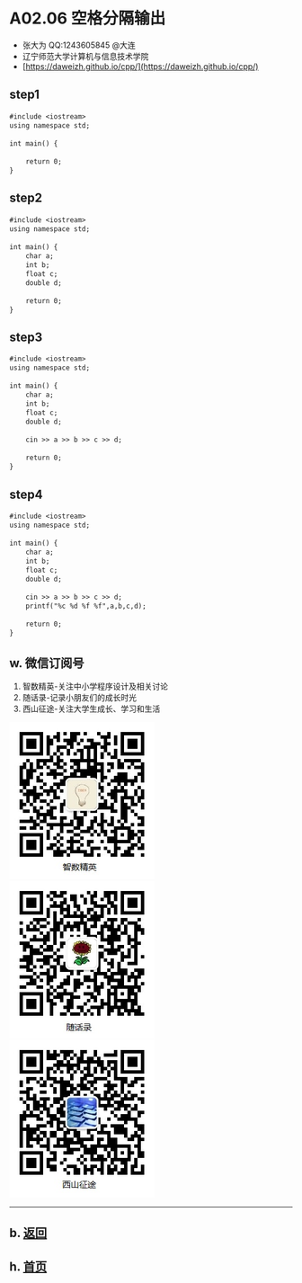 # A02.06 空格分隔输出

- 张大为 QQ:1243605845 @大连
- 辽宁师范大学计算机与信息技术学院
- [https://daweizh.github.io/cpp/](https://daweizh.github.io/cpp/) 

## step1

~~~
#include <iostream>
using namespace std;

int main() {

    return 0;
}
~~~

## step2

~~~
#include <iostream>
using namespace std;

int main() {
    char a;
    int b;
    float c;
    double d;
    
    return 0;
}
~~~


## step3

~~~
#include <iostream>
using namespace std;

int main() {
    char a;
    int b;
    float c;
    double d;
    
    cin >> a >> b >> c >> d;

    return 0;
}
~~~

## step4

~~~
#include <iostream>
using namespace std;

int main() {
    char a;
    int b;
    float c;
    double d;
    
    cin >> a >> b >> c >> d;
    printf("%c %d %f %f",a,b,c,d);

    return 0;
}
~~~


## w. 微信订阅号

1. 智数精英-关注中小学程序设计及相关讨论
2. 随话录-记录小朋友们的成长时光
2. 西山征途-关注大学生成长、学习和生活

![欢迎关注“智数精英”订阅号](../../assets/me/img/idea8.jpg)
![欢迎关注“随话录”订阅号](../../assets/me/img/shl8.jpg)
![欢迎关注“西山征途”订阅号](../../assets/me/img/xszt8.jpg)

----------

## b. [返回](../)
    
## h. [首页](../../)

 